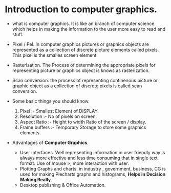 # Introduction to computer graphics.

* what is computer graphics.
It is like an branch of computer science which helps in making the information to the user more easy to read and stuff.

* Pixel / Pel. 
in computer graphics pictures or graphics objects are  represented as a collection of discrete picture elements called pixels. This pixel is the smalles screen element.

* Rasterization. 
    The Process of determining the appropriate pixels for representing picture or graphics object is knows as rasterization.

* Scan conversion. 
    the process of representing continenous picture or graphic object as a collection of discrete pixels is called scan conversion.
    
* Some basic things you should know.
    1. Pixel :- Smallest Element of DISPLAY.
    2. Resolution :- No of pixels on screen.
    3. Aspect Ratio :- Height to width Ratio of the screen / display.
    4. Frame buffers :- Temporary Storage to store some graphics elements.
* Advantages of **Computer Graphics**. 
    * User Interfaces. 
      Well representing information in user friendly way is always more effective and less time consuming that in single text format.
      Use of mouse >, more interaction with user.
    * Plotting Graphs and charts. 
      in industry , government, business, CG is used for making Piecharts graphs and histograms, **Helps in Decision Making Really**.
    * Desktop publishing & Office Automation.
      
    
